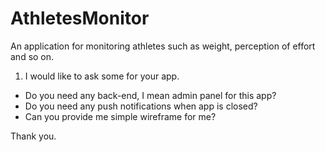 # AthletesMonitor
An application for monitoring athletes such as weight, perception of effort and so on.

1. I would like to ask some for your app.
- Do you need any back-end, I mean admin panel for this app?
- Do you need any push notifications when app is closed?
- Can you provide me simple wireframe for me?

Thank you.
